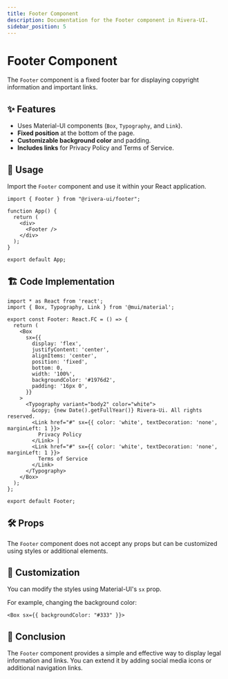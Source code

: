 ```yaml
---
title: Footer Component
description: Documentation for the Footer component in Rivera-UI.
sidebar_position: 5
---
```


# Footer Component

The `Footer` component is a fixed footer bar for displaying copyright information and important links.

## ✨ Features
- Uses Material-UI components (`Box`, `Typography`, and `Link`).
- **Fixed position** at the bottom of the page.
- **Customizable background color** and padding.
- **Includes links** for Privacy Policy and Terms of Service.

## 📌 Usage

Import the `Footer` component and use it within your React application.

```tsx
import { Footer } from "@rivera-ui/footer";

function App() {
  return (
    <div>
      <Footer />
    </div>
  );
}

export default App;
```

## 🏗️ Code Implementation

```tsx
import * as React from 'react';
import { Box, Typography, Link } from '@mui/material';

export const Footer: React.FC = () => {
  return (
    <Box
      sx={{
        display: 'flex',
        justifyContent: 'center',
        alignItems: 'center',
        position: 'fixed',
        bottom: 0,
        width: '100%',
        backgroundColor: '#1976d2',
        padding: '16px 0',
      }}
    >
      <Typography variant="body2" color="white">
        &copy; {new Date().getFullYear()} Rivera-Ui. All rights reserved.
        <Link href="#" sx={{ color: 'white', textDecoration: 'none', marginLeft: 1 }}>
          Privacy Policy
        </Link> |
        <Link href="#" sx={{ color: 'white', textDecoration: 'none', marginLeft: 1 }}>
          Terms of Service
        </Link>
      </Typography>
    </Box>
  );
};

export default Footer;
```

## 🛠️ Props
The `Footer` component does not accept any props but can be customized using styles or additional elements.

## 🎨 Customization
You can modify the styles using Material-UI's `sx` prop.

For example, changing the background color:

```tsx
<Box sx={{ backgroundColor: "#333" }}>
```

## 🏁 Conclusion

The `Footer` component provides a simple and effective way to display legal information and links. You can extend it by adding social media icons or additional navigation links.

